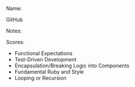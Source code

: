 
Name:

GitHub

Notes:

Scores:

* Functional Expectations
* Test-Driven Development
* Encapsulation/Breaking Logic into Components
* Fundamental Ruby and Style
* Looping or Recursion


